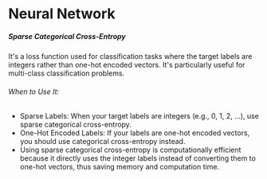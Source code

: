 # Neural Network

##### Sparse Categorical Cross-Entropy
It's a loss function used for classification tasks where the target labels are integers rather than one-hot encoded vectors. It's particularly useful for multi-class classification problems.
###### When to Use It:
- Sparse Labels: When your target labels are integers (e.g., 0, 1, 2, ...), use sparse categorical cross-entropy.
- One-Hot Encoded Labels: If your labels are one-hot encoded vectors, you should use categorical cross-entropy instead.
- Using sparse categorical cross-entropy is computationally efficient because it directly uses the integer labels instead of converting them to one-hot vectors, thus saving memory and computation time.
